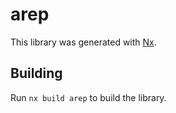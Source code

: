 # arep

This library was generated with [Nx](https://nx.dev).

## Building

Run `nx build arep` to build the library.
